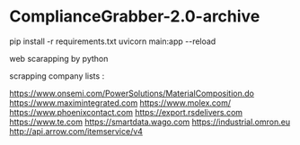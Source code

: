 ﻿# ComplianceGrabber-2.0-archive

pip install  -r requirements.txt
uvicorn main:app --reload

web scarapping by python

scrapping company lists : 

https://www.onsemi.com/PowerSolutions/MaterialComposition.do
https://www.maximintegrated.com
https://www.molex.com/
https://www.phoenixcontact.com
https://export.rsdelivers.com
https://www.te.com
https://smartdata.wago.com
https://industrial.omron.eu
http://api.arrow.com/itemservice/v4
